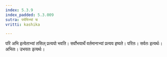 ```yaml
---
index: 5.3.9
index_padded: 5.3.009
sutra: पर्यभिभ्यां च
vritti: kashika

---
```

परि अभि इत्येताभ्यां तसिल् प्रत्ययो भवति। सर्वोभयार्थे वर्तमानाभ्यां प्रत्यय इष्यते। परितः। सर्वतः इत्यर्थः। अभितः। उभयतः इत्यर्थः।